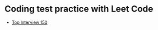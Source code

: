 # Coding test practice with Leet Code


- [Top Interview 150](https://leetcode.com/studyplan/top-interview-150/)
